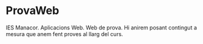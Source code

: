 # ProvaWeb
IES Manacor. Aplicacions Web. Web de prova. Hi anirem posant contingut a mesura que anem fent proves al llarg del curs.
